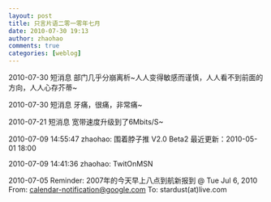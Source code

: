 ```yaml
---
layout: post
title: 只言片语二零一零年七月
date: 2010-07-30 19:13
author: zhaohao
comments: true
categories: [weblog]
---
```

2010-07-30 短消息 部门几乎分崩离析~人人变得敏感而谨慎，人人看不到前面的方向，人人心存芥蒂~

2010-07-30 短消息 牙痛，很痛，非常痛~

2010-07-21 短消息 宽带速度升级到了6Mbits/S~

2010-07-09 14:55:47 zhaohao: 围着脖子推 V2.0 Beta2 最近更新：2010-05-01 18:00

2010-07-09 14:41:36 zhaohao: TwitOnMSN

2010-07-05 Reminder: 2007年的今天早上八点到航新报到 @ Tue Jul 6, 2010 From: calendar-notification@google.com To: stardust(at)live.com
